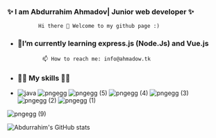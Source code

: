 ### ✨ I am Abdurrahim Ahmadov| Junior web developer ✨ 




              Hi there 👋 Welcome to my github page :)

- ### 🌱I’m currently learning express.js (Node.Js) and Vue.js
              📫 How to reach me: info@ahmadow.tk
- ### 🧑‍💻 My skills 🧑‍💻
- ![java](https://user-images.githubusercontent.com/42205442/136999238-7d5df575-fae0-4593-92b7-00ddf02a92ea.png) ![pngegg](https://user-images.githubusercontent.com/42205442/136997771-be550478-eb9e-4525-bc12-c23d190cfa17.png) ![pngegg (5)](https://user-images.githubusercontent.com/42205442/136999279-01a43efd-7f32-4968-8070-cd6098a3e60c.png) ![pngegg (4)](https://user-images.githubusercontent.com/42205442/136999315-46a77323-5b0f-447d-9a8d-cfb384706786.png) ![pngegg (3)](https://user-images.githubusercontent.com/42205442/136999348-afd6b6b1-1632-4208-9b91-474fb1e20d42.png) ![pngegg (2)](https://user-images.githubusercontent.com/42205442/136999361-526e7c65-dd51-4cab-b870-04e0dc2155f4.png) ![pngegg (1)](https://user-images.githubusercontent.com/42205442/136999383-e990aeba-6c64-4185-b4c6-c97c06598f36.png)



![pngegg (9)](https://user-images.githubusercontent.com/42205442/137001156-aaf42bbb-713d-4f90-bf2c-146f0eb1cecc.png)

![Abdurrahim's GitHub stats](https://github-readme-stats.vercel.app/api?username=ebdurrehm&theme=blue-green&show_icons=true)




